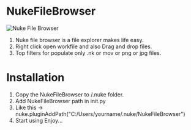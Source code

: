 # NukeFileBrowser

![Nuke File Browser](https://user-images.githubusercontent.com/73053972/120922013-6e483080-c6e4-11eb-9a9e-ebf20e554eb3.png)

1. Nuke file browser is a file explorer makes life easy.
2. Right click open workfile and also Drag and drop files.
3. Top filters for populate only .nk or mov or png or jpg files.

# Installation
1. Copy the NukeFileBrowser to /.nuke folder.
2. Add NukeFileBrowser path in init.py
3. Like this -> nuke.pluginAddPath("C:/Users/yourname/.nuke/NukeFileBrowser")
4. Start using Enjoy...
